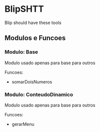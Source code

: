 # BlipSHTT

Blip should have these tools

## Modulos e Funcoes

### Modulo: Base

Modulo usado apenas para base para outros

Funcoes:

- somarDoisNumeros

### Modulo: ConteudoDinamico

Modulo usado apenas para base para outros

Funcoes:

- gerarMenu

